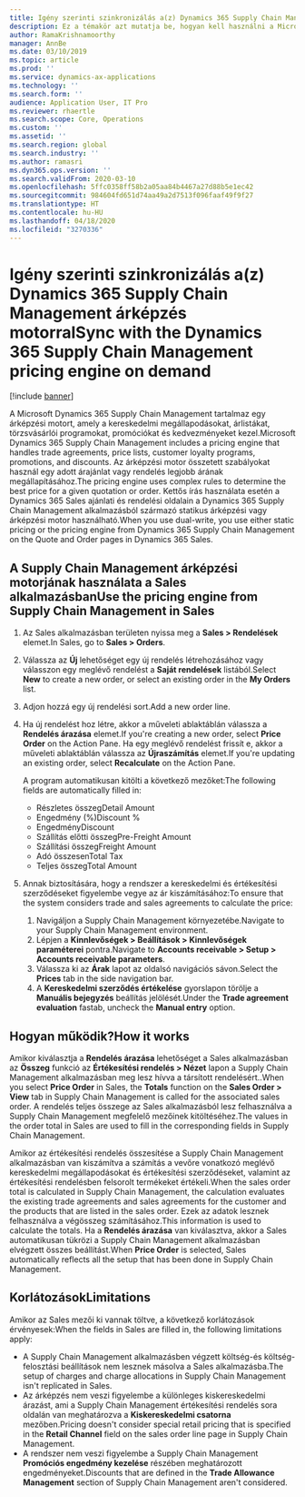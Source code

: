 ```yaml
---
title: Igény szerinti szinkronizálás a(z) Dynamics 365 Supply Chain Management árképzés motorral
description: Ez a témakör azt mutatja be, hogyan kell használni a Microsoft Dynamics 365 Supply Chain Management árképzési motorját a Dynamics 365 Sales alkalmazásból.
author: RamaKrishnamoorthy
manager: AnnBe
ms.date: 03/10/2019
ms.topic: article
ms.prod: ''
ms.service: dynamics-ax-applications
ms.technology: ''
ms.search.form: ''
audience: Application User, IT Pro
ms.reviewer: rhaertle
ms.search.scope: Core, Operations
ms.custom: ''
ms.assetid: ''
ms.search.region: global
ms.search.industry: ''
ms.author: ramasri
ms.dyn365.ops.version: ''
ms.search.validFrom: 2020-03-10
ms.openlocfilehash: 5ffc0358ff58b2a05aa84b4467a27d88b5e1ec42
ms.sourcegitcommit: 984604fd651d74aa49a2d7513f096faaf49f9f27
ms.translationtype: HT
ms.contentlocale: hu-HU
ms.lasthandoff: 04/18/2020
ms.locfileid: "3270336"
---
```

# <a name="sync-with-the-dynamics-365-supply-chain-management-pricing-engine-on-demand"></a><span data-ttu-id="cf883-103">Igény szerinti szinkronizálás a(z) Dynamics 365 Supply Chain Management árképzés motorral</span><span class="sxs-lookup"><span data-stu-id="cf883-103">Sync with the Dynamics 365 Supply Chain Management pricing engine on demand</span></span>

[!include [banner](../../includes/banner.md)]



<span data-ttu-id="cf883-104">A Microsoft Dynamics 365 Supply Chain Management tartalmaz egy árképzési motort, amely a kereskedelmi megállapodásokat, árlistákat, törzsvásárlói programokat, promóciókat és kedvezményeket kezel.</span><span class="sxs-lookup"><span data-stu-id="cf883-104">Microsoft Dynamics 365 Supply Chain Management includes a pricing engine that handles trade agreements, price lists, customer loyalty programs, promotions, and discounts.</span></span> <span data-ttu-id="cf883-105">Az árképzési motor összetett szabályokat használ egy adott árajánlat vagy rendelés legjobb árának megállapításához.</span><span class="sxs-lookup"><span data-stu-id="cf883-105">The pricing engine uses complex rules to determine the best price for a given quotation or order.</span></span> <span data-ttu-id="cf883-106">Kettős írás használata esetén a Dynamics 365 Sales ajánlati és rendelési oldalain a Dynamics 365 Supply Chain Management alkalmazásból származó statikus árképzési vagy árképzési motor használható.</span><span class="sxs-lookup"><span data-stu-id="cf883-106">When you use dual-write, you use either static pricing or the pricing engine from Dynamics 365 Supply Chain Management on the Quote and Order pages in Dynamics 365 Sales.</span></span>

## <a name="use-the-pricing-engine-from-supply-chain-management-in-sales"></a><span data-ttu-id="cf883-107">A Supply Chain Management árképzési motorjának használata a Sales alkalmazásban</span><span class="sxs-lookup"><span data-stu-id="cf883-107">Use the pricing engine from Supply Chain Management in Sales</span></span>

1. <span data-ttu-id="cf883-108">Az Sales alkalmazásban területen nyissa meg a **Sales \> Rendelések** elemet.</span><span class="sxs-lookup"><span data-stu-id="cf883-108">In Sales, go to **Sales \> Orders**.</span></span>
2. <span data-ttu-id="cf883-109">Válassza az **Új** lehetőséget egy új rendelés létrehozásához vagy válasszon egy meglévő rendelést a **Saját rendelések** listából.</span><span class="sxs-lookup"><span data-stu-id="cf883-109">Select **New** to create a new order, or select an existing order in the **My Orders** list.</span></span>
3. <span data-ttu-id="cf883-110">Adjon hozzá egy új rendelési sort.</span><span class="sxs-lookup"><span data-stu-id="cf883-110">Add a new order line.</span></span>
4. <span data-ttu-id="cf883-111">Ha új rendelést hoz létre, akkor a műveleti ablaktáblán válassza a **Rendelés árazása** elemet.</span><span class="sxs-lookup"><span data-stu-id="cf883-111">If you're creating a new order, select **Price Order** on the Action Pane.</span></span> <span data-ttu-id="cf883-112">Ha egy meglévő rendelést frissít e, akkor a műveleti ablaktáblán válassza az **Újraszámítás** elemet.</span><span class="sxs-lookup"><span data-stu-id="cf883-112">If you're updating an existing order, select **Recalculate** on the Action Pane.</span></span>

    <span data-ttu-id="cf883-113">A program automatikusan kitölti a következő mezőket:</span><span class="sxs-lookup"><span data-stu-id="cf883-113">The following fields are automatically filled in:</span></span>

    + <span data-ttu-id="cf883-114">Részletes összeg</span><span class="sxs-lookup"><span data-stu-id="cf883-114">Detail Amount</span></span>
    + <span data-ttu-id="cf883-115">Engedmény (%)</span><span class="sxs-lookup"><span data-stu-id="cf883-115">Discount %</span></span>
    + <span data-ttu-id="cf883-116">Engedmény</span><span class="sxs-lookup"><span data-stu-id="cf883-116">Discount</span></span>
    + <span data-ttu-id="cf883-117">Szállítás előtti összeg</span><span class="sxs-lookup"><span data-stu-id="cf883-117">Pre-Freight Amount</span></span>
    + <span data-ttu-id="cf883-118">Szállítási összeg</span><span class="sxs-lookup"><span data-stu-id="cf883-118">Freight Amount</span></span>
    + <span data-ttu-id="cf883-119">Adó összesen</span><span class="sxs-lookup"><span data-stu-id="cf883-119">Total Tax</span></span>
    + <span data-ttu-id="cf883-120">Teljes összeg</span><span class="sxs-lookup"><span data-stu-id="cf883-120">Total Amount</span></span>
    
5. <span data-ttu-id="cf883-121">Annak biztosítására, hogy a rendszer a kereskedelmi és értékesítési szerződéseket figyelembe vegye az ár kiszámításához:</span><span class="sxs-lookup"><span data-stu-id="cf883-121">To ensure that the system considers trade and sales agreements to calculate the price:</span></span>
    1. <span data-ttu-id="cf883-122">Navigáljon a Supply Chain Management környezetébe.</span><span class="sxs-lookup"><span data-stu-id="cf883-122">Navigate to your Supply Chain Management environment.</span></span>
    2. <span data-ttu-id="cf883-123">Lépjen a **Kinnlevőségek \> Beállítások \> Kinnlevőségek paraméterei** pontra.</span><span class="sxs-lookup"><span data-stu-id="cf883-123">Navigate to **Accounts receivable \> Setup \> Accounts receivable parameters**.</span></span>
    3. <span data-ttu-id="cf883-124">Válassza ki az **Árak** lapot az oldalsó navigációs sávon.</span><span class="sxs-lookup"><span data-stu-id="cf883-124">Select the **Prices** tab in the side navigation bar.</span></span>
    4. <span data-ttu-id="cf883-125">A **Kereskedelmi szerződés értékelése** gyorslapon törölje a **Manuális bejegyzés** beállítás jelölését.</span><span class="sxs-lookup"><span data-stu-id="cf883-125">Under the **Trade agreement evaluation** fastab, uncheck the **Manual entry** option.</span></span>

## <a name="how-it-works"></a><span data-ttu-id="cf883-126">Hogyan működik?</span><span class="sxs-lookup"><span data-stu-id="cf883-126">How it works</span></span>

<span data-ttu-id="cf883-127">Amikor kiválasztja a **Rendelés árazása** lehetőséget a Sales alkalmazásban az **Összeg** funkció az **Értékesítési rendelés \> Nézet** lapon a Supply Chain Management alkalmazásban meg lesz hívva a társított rendelésért..</span><span class="sxs-lookup"><span data-stu-id="cf883-127">When you select **Price Order** in Sales, the **Totals** function on the **Sales Order \> View** tab in Supply Chain Management is called for the associated sales order.</span></span> <span data-ttu-id="cf883-128">A rendelés teljes összege az Sales alkalmazásból lesz felhasználva a Supply Chain Management megfelelő mezőinek kitöltéséhez.</span><span class="sxs-lookup"><span data-stu-id="cf883-128">The values in the order total in Sales are used to fill in the corresponding fields in Supply Chain Management.</span></span>

<span data-ttu-id="cf883-129">Amikor az értékesítési rendelés összesítése a Supply Chain Management alkalmazásban van kiszámítva a számítás a vevőre vonatkozó meglévő kereskedelmi megállapodásokat és értékesítési szerződéseket, valamint az értékesítési rendelésben felsorolt termékeket értékeli.</span><span class="sxs-lookup"><span data-stu-id="cf883-129">When the sales order total is calculated in Supply Chain Management, the calculation evaluates the existing trade agreements and sales agreements for the customer and the products that are listed in the sales order.</span></span> <span data-ttu-id="cf883-130">Ezek az adatok lesznek felhasználva a végösszeg számításához.</span><span class="sxs-lookup"><span data-stu-id="cf883-130">This information is used to calculate the totals.</span></span> <span data-ttu-id="cf883-131">Ha a **Rendelés árazása** van kiválasztva, akkor a Sales automatikusan tükrözi a Supply Chain Management alkalmazásban elvégzett összes beállítást.</span><span class="sxs-lookup"><span data-stu-id="cf883-131">When **Price Order** is selected, Sales automatically reflects all the setup that has been done in Supply Chain Management.</span></span>

## <a name="limitations"></a><span data-ttu-id="cf883-132">Korlátozások</span><span class="sxs-lookup"><span data-stu-id="cf883-132">Limitations</span></span>

<span data-ttu-id="cf883-133">Amikor az Sales mezői ki vannak töltve, a következő korlátozások érvényesek:</span><span class="sxs-lookup"><span data-stu-id="cf883-133">When the fields in Sales are filled in, the following limitations apply:</span></span>

+ <span data-ttu-id="cf883-134">A Supply Chain Management alkalmazásben végzett költség-és költség-felosztási beállítások nem lesznek másolva a Sales alkalmazásba.</span><span class="sxs-lookup"><span data-stu-id="cf883-134">The setup of charges and charge allocations in Supply Chain Management isn't replicated in Sales.</span></span>
+ <span data-ttu-id="cf883-135">Az árképzés nem veszi figyelembe a különleges kiskereskedelmi árazást, ami a Supply Chain Management értékesítési rendelés sora oldalán van meghatározva a **Kiskereskedelmi csatorna** mezőben.</span><span class="sxs-lookup"><span data-stu-id="cf883-135">Pricing doesn't consider special retail pricing that is specified in the **Retail Channel** field on the sales order line page in Supply Chain Management.</span></span>
+ <span data-ttu-id="cf883-136">A rendszer nem veszi figyelembe a Supply Chain Management **Promóciós engedmény kezelése** részében meghatározott engedményeket.</span><span class="sxs-lookup"><span data-stu-id="cf883-136">Discounts that are defined in the **Trade Allowance Management** section of Supply Chain Management aren't considered.</span></span>

